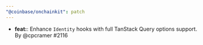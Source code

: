 ```yaml
---
"@coinbase/onchainkit": patch
---
```


- **feat:**: Enhance `Identity` hooks with full TanStack Query options support. By @cpcramer #2116

